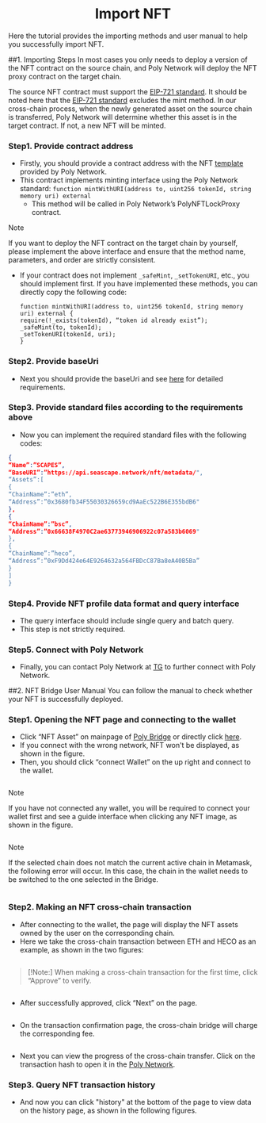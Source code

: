 <h1 align="center">Import NFT</h1>
Here the tutorial provides the importing methods and user manual to help you successfully import NFT. 

##1. Importing Steps
In most cases you only needs to deploy a version of the NFT contract on the source chain, and Poly Network will deploy the NFT proxy contract on the target chain.

The source NFT contract must support the [EIP-721 standard](https://eips.ethereum.org/EIPS/eip-721). It should be noted here that the [EIP-721 standard](https://eips.ethereum.org/EIPS/eip-721) excludes the mint method.
  In our cross-chain process, when the newly generated asset on the source chain is transferred, Poly Network will determine whether this asset is in the target contract. If not, a new NFT will be minted.


### Step1. Provide contract address
- Firstly, you should provide a contract address with the NFT [template](https://github.com/polynetwork/nft-contracts/tree/main/contracts/erc721_template) provided by Poly Network.
- This contract implements minting interface using the Poly Network standard:
  `function mintWithURI(address to, uint256 tokenId, string memory uri) external`
  - This method will be called in Poly Network’s PolyNFTLockProxy contract.

> [!Note]
>If you want to deploy the NFT contract on the target chain by yourself, please implement the above interface and ensure that the method name, parameters, and order are strictly consistent.

- If your contract does not implement `_safeMint`, `_setTokenURI`, etc., you should implement first. If you have implemented these methods, you can directly copy the following code:
    
  ```solidity 
  function mintWithURI(address to, uint256 tokenId, string memory uri) external {
  require(!_exists(tokenId), “token id already exist”);
  _safeMint(to, tokenId);
  _setTokenURI(tokenId, uri);
  }
  ```
### Step2. Provide baseUri
- Next you should provide the baseUri and see [here](https://api.seascape.network/nft/metadata/) for detailed requirements.

### Step3. Provide standard files according to the requirements above

- Now you can implement the required standard files with the following codes:

```json
{
“Name”:”SCAPES”,
“BaseURI”:”https://api.seascape.network/nft/metadata/",
“Assets”:[
{
“ChainName”:”eth”,
“Address”:”0x3680fb34F55030326659cd9AaEc522B6E355bdB6"
},
{
“ChainName”:”bsc”,
“Address”:”0x66638F4970C2ae63773946906922c07a583b6069"
},
{
“ChainName”:”heco”,
“Address”:”0xF9Dd424e64E9264632a564FBDcC87Ba8eA40B5Ba”
}
]
}
```

### Step4. Provide NFT profile data format and query interface 
- The query interface should include single query and batch query. 
- This step is not strictly required.

### Step5. Connect with Poly Network
- Finally, you can contact Poly Network at [TG](https://t.me/joinchat/Hjv5NBrfO1C2LyODQfxVDw) to further connect with Poly Network.

##2. NFT Bridge User Manual
You can follow the manual to check whether your NFT is successfully deployed.

### Step1. Opening the NFT page and connecting to the wallet
- Click “NFT Asset” on mainpage of [Poly Bridge](https://bridge.poly.network/) or directly click [here](https://bridge.poly.network/nft).
- If you connect with the wrong network, NFT won't be displayed, as shown in the figure.
- Then, you should click “connect Wallet” on the up right and connect to the wallet.
<div align=center><img src="resources/nft_step1.png" alt=""/></div>
 
  > [!NOTE]
  > If you have not connected any wallet, you will be required to connect your wallet first and see a guide interface when clicking any NFT image, as shown in the figure.

<div align=center><img src="resources/nft_step2.png" alt=""/></div>
  
  > [!NOTE]
  > If the selected chain does not match the current active chain in Metamask, the following error will occur. In this case, the chain in the wallet needs to be switched to the one selected in the Bridge.

<div align=center><img src="resources/nft_step3.png" alt=""/></div>

### Step2. Making an NFT cross-chain transaction
- After connecting to the wallet, the page will display the NFT assets owned by the user on the corresponding chain.
- Here we take the cross-chain transaction between ETH and HECO as an example, as shown in the two figures:
<div align=center><img src="resources/nft_step4.png" alt=""/></div>
<div align=center><img src="resources/nft_step5.png" alt=""/></div>

> [!Note:]
When making a cross-chain transaction for the first time, click “Approve” to verify.

<div align=center><img src="resources/nft_step6.png" alt=""/></div>

- After successfully approved, click “Next” on the page.
<div align=center><img src="resources/nft_step7.png" alt=""/></div>

- On the transaction confirmation page, the cross-chain bridge will charge the corresponding fee.
<div align=center><img src="resources/nft_step8.png" alt=""/></div>

- Next you can view the progress of the cross-chain transfer. Click on the transaction hash to open it in the [Poly Network](https://explorer.poly.network).

### Step3. Query NFT transaction history
- And now you can click "history" at the bottom of the page to view data on the history page, as shown in the following figures.
<div align=center><img src="resources/nft_step9.png" alt=""/></div>
<div align=center><img src="resources/nft_step10.png" alt=""/></div>
